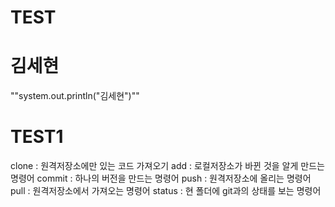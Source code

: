 # TEST

# 김세현

""system.out.println("김세현")""

# TEST1
clone : 원격저장소에만 있는 코드 가져오기
add : 로컬저장소가 바뀐 것을 알게 만드는 명령어
commit : 하나의 버전을 만드는 명령어
push : 원격저장소에 올리는 명령어
pull : 원격저장소에서 가져오는 명령어
status : 현 폴더에 git과의 상태를 보는 명령어